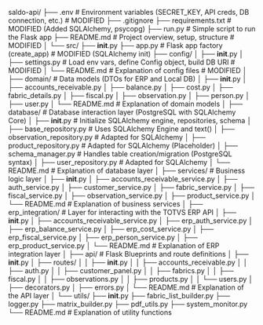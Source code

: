 saldo-api/
├── .env                 # Environment variables (SECRET_KEY, API creds, DB connection, etc.) # MODIFIED
├── .gitignore
├── requirements.txt     # MODIFIED (Added SQLAlchemy, psycopg)
├── run.py               # Simple script to run the Flask app
├── README.md            # Project overview, setup, structure # MODIFIED
│
└── src/
    ├── __init__.py
    ├── app.py               # Flask app factory (create_app) # MODIFIED (SQLAlchemy init)
    ├── config/
    │   ├── __init__.py
    │   ├── settings.py      # Load env vars, define Config object, build DB URI # MODIFIED
    │   └── README.md        # Explanation of config files # MODIFIED
    │
    ├── domain/              # Data models (DTOs for ERP and Local DB)
    │   ├── __init__.py
    │   ├── accounts_receivable.py
    │   ├── balance.py
    │   ├── cost.py
    │   ├── fabric_details.py
    │   ├── fiscal.py
    │   ├── observation.py
    │   ├── person.py
    │   ├── user.py
    │   └── README.md        # Explanation of domain models
    │
    ├── database/            # Database interaction layer (PostgreSQL with SQLAlchemy Core)
    │   ├── __init__.py      # Initialize SQLAlchemy engine, repositories, schema
    │   ├── base_repository.py # Uses SQLAlchemy Engine and text()
    │   ├── observation_repository.py # Adapted for SQLAlchemy
    │   ├── product_repository.py # Adapted for SQLAlchemy (Placeholder)
    │   ├── schema_manager.py # Handles table creation/migration (PostgreSQL syntax)
    │   ├── user_repository.py # Adapted for SQLAlchemy
    │   └── README.md        # Explanation of database layer
    │
    ├── services/            # Business logic layer
    │   ├── __init__.py
    │   ├── accounts_receivable_service.py
    │   ├── auth_service.py
    │   ├── customer_service.py
    │   ├── fabric_service.py
    │   ├── fiscal_service.py
    │   ├── observation_service.py
    │   ├── product_service.py
    │   └── README.md        # Explanation of business services
    │
    ├── erp_integration/     # Layer for interacting with the TOTVS ERP API
    │   ├── __init__.py
    │   ├── accounts_receivable_service.py
    │   ├── erp_auth_service.py
    │   ├── erp_balance_service.py
    │   ├── erp_cost_service.py
    │   ├── erp_fiscal_service.py
    │   ├── erp_person_service.py
    │   ├── erp_product_service.py
    │   └── README.md        # Explanation of ERP integration layer
    │
    ├── api/                 # Flask Blueprints and route definitions
    │   ├── __init__.py
    │   ├── routes/
    │   │   ├── __init__.py
    │   │   ├── accounts_receivable.py
    │   │   ├── auth.py
    │   │   ├── customer_panel.py
    │   │   ├── fabrics.py
    │   │   ├── fiscal.py
    │   │   ├── observations.py
    │   │   ├── products.py
    │   │   └── users.py
    │   ├── decorators.py
    │   ├── errors.py
    │   └── README.md        # Explanation of the API layer
    │
    └── utils/
        ├── __init__.py
        ├── fabric_list_builder.py
        ├── logger.py
        ├── matrix_builder.py
        ├── pdf_utils.py
        ├── system_monitor.py
        └── README.md        # Explanation of utility functions